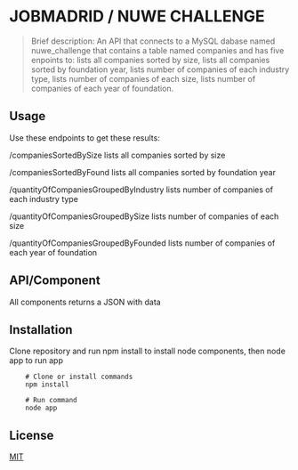 # JOBMADRID / NUWE CHALLENGE

> Brief description: An API that connects to a MySQL dabase named nuwe_challenge that contains a table named companies and has five enpoints to: lists all companies sorted by size, lists all companies sorted by foundation year, lists number of companies of each industry type, lists number of companies of each size, lists number of companies of each year of foundation.

## Usage

Use these endpoints to get these results:

/companiesSortedBySize
lists all companies sorted by size

/companiesSortedByFound
lists all companies sorted by foundation year

/quantityOfCompaniesGroupedByIndustry
lists number of companies of each industry type

/quantityOfCompaniesGroupedBySize
lists number of companies of each size

/quantityOfCompaniesGroupedByFounded
lists number of companies of each year of foundation

## API/Component

All components returns a JSON with data

## Installation

Clone repository and run npm install to install node components, then node app to run app

```shell
    # Clone or install commands
    npm install
```

```shell
    # Run command
    node app
```

## License

[MIT](https://opensource.org/licenses/MIT)
